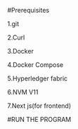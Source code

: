 #Prerequisites

1.git

2.Curl

3.Docker

4.Docker Compose

5.Hyperledger fabric

6.NVM V11

7.Next js(for frontend)

#RUN THE PROGRAM

